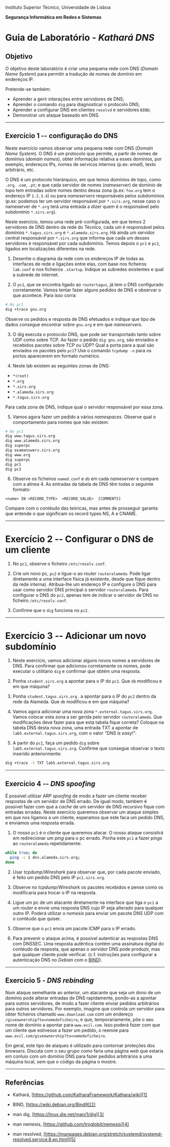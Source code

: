 Instituto Superior Técnico, Universidade de Lisboa

**Segurança Informática em Redes e Sistemas**

# Guia de Laboratório - *Kathará DNS*

## Objetivo

O objetivo deste laboratório é criar uma pequena rede com DNS (*Domain Name System*) para  permitir a tradução de nomes de domínio em endereços IP.

Pretende-se também:

- Aprender a gerir interações entre servidores de DNS;
- Aprender o comando `dig` para diagnosticar o protocolo DNS;
- Aprender a configurar DNS em clientes `resolvd` e servidores `BIND`;
- Demonstrar um ataque baseado em DNS.

---

## Exercício 1 -- configuração do DNS

Neste exercício vamos observar uma pequena rede com DNS (*Domain Name System*).
O DNS é um protocolo que permite, a partir de nomes de domínios (*domain names*), obter informação relativa a esses domínios, por exemplo, endereços IPs, nomes de servicos internos (p.ex: *email*), texto arbitrário, etc.

O DNS é um protocolo hierárquico, em que temos domínios de topo, como `.org`. `.com`, `.pt`; e que cada servidor de nomes (*nameserver*) de domínio de topo tem entradas sobre nomes dentro dessa zona (p.ex: `foo.org` tem o endereço IP `1.2.3.4`) ou para *nameservers* responsáveis pelos subdomínios (p.ex: podemos ter um servidor responsável por `*.sirs.org`, nesse caso o nameserver de `*.org` terá uma entrada a dizer quem é o responsável pelo subdomínio `*.sirs.org`).

Neste exercício, temos uma rede pré-configurada, em que temos 2 servidores de DNS dentro da rede do Técnico, cada um é responsável pelos domínios `*.tagus.sirs.org` e `*.alameda.sirs.org`.
Há ainda um servidor central responsável por `*.sirs.org` que informa que cada um desses servidores é responsável por cada subdomínio. 
Temos depois o `pc1` e `pc2`, ligados em localizações diferentes na rede.

1. Desenhe o diagrama da rede com os endereços IP de todas as interfaces de rede e ligações entre elas, com base nos ficheiros `lab.conf` e nos ficheiros `.startup`.
Indique as subredes existentes e qual a subrede de internet.

2. O `pc1`, que se encontra ligado ao `routertagus`, já tem o DNS configurado corretamente. 
Vamos tentar fazer alguns pedidos de DNS e observar o que acontece. 
Para isso corra:

```bash
# No pc1
dig +trace gnu.org
```

Observe os pedidos e resposta de DNS efetuados e indique que tipo de dados consegue encontrar sobre `gnu.org` e em que *nameservers*.

3. O dig executa o protocolo DNS, que pode ser transportado tanto sobre UDP como sobre TCP.
Ao fazer o pedido `dig gnu.org`, são enviados e recebidos pacotes sobre TCP ou UDP?
Qual a porta para a qual são enviados os pacotes pelo `pc1`? Use o comando `tcpdump -n` para os portos aparecerem em formato numérico.

4. Neste lab existem as seguintes zonas de DNS:

+ `*(root)`
+ `*.org`
+ `*.sirs.org`
+ `*.alameda.sirs.org`
+ `*.tagus.sirs.org`  

Para cada zona de DNS, indique qual o servidor responsável por essa zona.

5. Vamos agora fazer um pedido a vários *namespaces*.
Observe qual o comportamento para nomes que não existem:

```bash
# No pc1
dig www.tagus.sirs.org
dig www.alameda.sirs.org
dig superpc
dig examanswers.sirs.org
dig www.org
dig superpc
dig pc1
dig pc2
```

6. Observe os ficheiros `named.conf` e `db` em cada *nameserver* e compare com a alínea 4. 
As entradas da tabela de DNS têm todas o seguinte formato:

```dns
<name> IN <RECORD_TYPE>  <RECORD_VALUE>  [COMMENTS]
```

Compare com o contéudo das teóricas, mas antes de prosseguir garanta que entende o que significam os record types NS, A e CNAME.

---

# Exercício 2 -- Configurar o DNS de um cliente

1. No `pc1`, observe o ficheiro `/etc/resolv.conf`.

2. Crie um novo pc, `pc2` e ligue-o ao *router* `routeralameda`.
Pode ligar diretamente a uma interface física já existente, desde que fique dentro da rede interna).
Atribua-lhe um endereço IP e configure o DNS para usar como servidor DNS principal o servidor `routeralameda`.
Para configurar o DNS do `pc2`, apenas tem de indicar o servidor de DNS no ficheiro `/etc/resolv.conf`.

3. Confirme que o `dig` funciona no `pc2`.

---

# Exercício 3 -- Adicionar um novo subdomínio

1. Neste exercicio, vamos adicionar alguns novos nomes a servidores de DNS.
Para confirmar que adicionou corretamente os nomes, pode executar o utilitário `dig` e confirmar que obtém uma resposta.

2. Ponha `student.sirs.org` a apontar para o IP do `pc1`.
Que `db` modificou e em que máquina?

3. Ponha `student.tagus.sirs.org.` a apontar para o IP do `pc2` dentro da rede da Alameda.
Que `db` modificou e em que máquina?

4. Vamos agora adicionar uma nova zona `*.external.tagus.sirs.org`.
Vamos colocar esta zona a ser gerida pelo servidor `routeralameda`.
Que modificações deve fazer para que esta tabela fique correta?
Coloque na tabela DNS desta nova zona, uma entrada TXT a apontar de `lab5.external.tagus.sirs.org`, com o valor *"DNS is easy!"*.

5. A partir do `pc1`, faça um pedido `dig` sobre `lab5.external.tagus.sirs.org`.
Confirme que consegue observar o texto inserido anteriormente:

```bash
dig +trace -t TXT lab5.external.tagus.sirs.org
```

---

## Exercício 4 -- *DNS spoofing*

É possível utilizar *ARP spoofing* de modo a fazer um cliente receber respostas de um servidor de DNS errado.
De igual modo, tambem é possivel fazer com que a *cache* de um servidor de DNS recursivo fique com entradas erradas.
Neste exercício queremos observar um ataque simples em que nos ligamos a um cliente, esperamos que este faca um pedido DNS, e enviamos uma resposta errada.

1. O nosso `pc1` é o cliente que queremos atacar.
O nosso ataque consistirá em redirecionar um *ping* para o pc errado.
Ponha este `pc1` a fazer *pings* ao `routeralameda` repetidamente:

```bash
while true; do 
  ping -c 1 dns.alameda.sirs.org;
done
```

2. Usar *tcpdump*/*Wireshark* para observar que, por cada pacote enviado, é feito um pedido DNS pelo IP `pc1.sirs.org`.

3. Observe no *tcpdump*/*Wireshark* os pacotes recebidos e pense como os modificaria para trocar o IP na resposta.

4. Ligue um pc de um atacante diretamente na interface que liga o `pc1` a um *router* e envie uma resposta DNS cujo IP seja alterado para qualquer outro IP.
Poderá utilizar o *nemesis* para enviar um pacote DNS UDP com o contéudo que quiser.

5. Observe que o `pc1` envia um pacote ICMP para o IP errado.

6. Para prevenir o ataque acima, é possível autenticar as respostas DNS com DNSSEC.
Uma resposta autêntica contém uma assinatura digital do contéudo da resposta, que apenas o servidor DNS pode produzir, mas que qualquer cliente pode verificar.
(c.f. instruções para configurar a autenticação DNS no *Debian* com o [BIND][2]).

---

## Exercício 5 - *DNS rebinding*

Num ataque semelhante ao anterior, um atacante que seja um dono de um domínio pode alterar entradas de DNS rapidamente, pondo-as a apontar para outros servidores, de modo a fazer cliente enviar pedidos arbitrários para outros servidores.
Por exemplo, imagine que controla um servidor para obter ficheiros chamado `www.download.com` com um endereço `/giveownership?to=nomedoficheiro`, e que, temporariamente, põe o seu nome de domínio a apontar para `www.evil.com`.
Isso poderá fazer com que um cliente que estivesse a fazer um pedido, o reenvie para `www.evil.com/giveownership?to=nomedoficheiro`.

Em geral, este tipo de ataques é utilizado para contornar proteções dos *browsers*.
Discuta com o seu grupo como faria uma página *web* que estaria em conluio com um domínio DNS para fazer pedidos arbitrários a uma máquina local, sem que o código da página o mostre.

---

## Referências

-   Kathará, [https://github.com/KatharaFramework/Kathara/wiki][1]

-   BIND, [https://wiki.debian.org/Bind9][2]

-   man dig, [https://linux.die.net/man/1/dig][3]

-   man nemesis, [https://github.com/troglobit/nemesis][4]

-   man resolved, [https://manpages.debian.org/stretch/systemd/systemd-resolved.service.8.en.html][5]

  [1]: https://github.com/KatharaFramework/Kathara/wiki
  [2]: https://wiki.debian.org/Bind9
  [3]: https://linux.die.net/man/1/dig
  [4]: https://github.com/troglobit/nemesis
  [5]: https://manpages.debian.org/stretch/systemd/systemd-resolved.service.8.en.html
